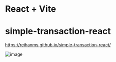 # React + Vite
# simple-transaction-react
https://reihanms.github.io/simple-transaction-react/

![image](https://github.com/reihanms/simple-transaction-react/assets/88180616/fe1d989b-0f74-451a-8337-674e4cf59375)
